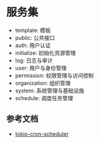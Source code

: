 # 服务集

- template: 模板
- public: 公共接口
- auth: 用户认证
- initialize: 初始化资源管理
- log: 日志与审计
- user: 用户与身份管理
- permission: 权限管理与访问控制
- organization: 组织管理
- system: 系统管理与基础设施
- schedule: 调度任务管理

## 参考文档

- [tokio-cron-scheduler](https://crates.io/crates/tokio-cron-scheduler)
